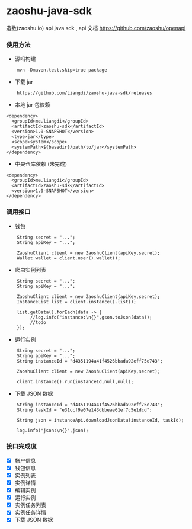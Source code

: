 # zaoshu-java-sdk
造数(zaoshu.io) api java sdk , api 文档 https://github.com/zaoshu/openapi

### 使用方法
* 源吗构建
```
    mvn -Dmaven.test.skip=true package
```
* 下载 jar
```
    https://github.com/Liangdi/zaoshu-java-sdk/releases
```
* 本地 jar 包依赖
```
<dependency>
  <groupId>me.liangdi</groupId>
  <artifactId>zaoshu-sdk</artifactId>
  <version>1.0-SNAPSHOT</version>
  <type>jar</type>
  <scope>system</scope>
  <systemPath>${basedir}/path/to/jar</systemPath>
</dependency>
```

* 中央仓库依赖 (未完成)
```
<dependency>
  <groupId>me.liangdi</groupId>
  <artifactId>zaoshu-sdk</artifactId>
  <version>1.0-SNAPSHOT</version>
</dependency>
```

### 调用接口

* 钱包
```
    String secret = "...";
    String apiKey = "...";

    ZaoshuClient client = new ZaoshuClient(apiKey,secret);
    Wallet wallet = client.user().wallet();
```
* 爬虫实例列表
```
    String secret = "...";
    String apiKey = "...";

    ZaoshuClient client = new ZaoshuClient(apiKey,secret);
    InstanceList list = client.instance().list();

    list.getData().forEach(data -> {
         //log.info("instance:\n{}",gson.toJson(data));
         //todo
    });
```
* 运行实例
```
    String secret = "...";
    String apiKey = "...";
    String instanceId = "d4351194a41f4526bbada92eff75e743";

    ZaoshuClient client = new ZaoshuClient(apiKey,secret);

    client.instance().run(instanceId,null,null);

```
* 下载 JSON 数据
```
    String instanceId = "d4351194a41f4526bbada92eff75e743";
    String taskId = "e31ccf9a07e143dbbeae61ef7c5e1dcd";

    String json = instanceApi.downloadJsonData(instanceId, taskId);

    log.info("json:\n{}",json);
```

### 接口完成度

  * [X] 帐户信息
  * [X] 钱包信息
  * [X] 实例列表
  * [X] 实例详情
  * [X] 编辑实例
  * [X] 运行实例
  * [X] 实例任务列表
  * [X] 实例任务详情
  * [X] 下载 JSON 数据
